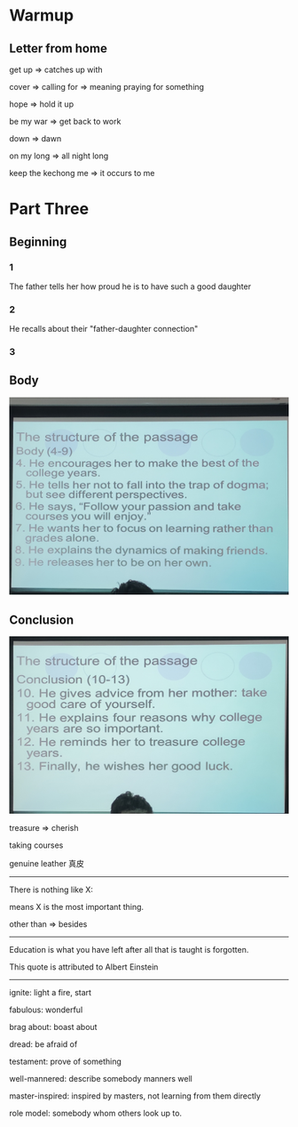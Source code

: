 # Warmup

## Letter from home

get up   =>  catches up with

cover  =>  calling for  =>  meaning praying for something 

hope  =>  hold it up

be my war  =>  get back to work

down  =>  dawn

on my long  =>  all night long

keep the kechong me  =>  it occurs to me

# Part Three

## Beginning

### 1

The father tells her how proud he is to have such a good daughter

### 2

He recalls about their "father-daughter connection"

### 3


## Body
 
![](./image/2020-10-12-14-20-27.png)

## Conclusion

![](./image/2020-10-12-14-26-24.png)

treasure => cherish

taking courses

genuine leather 真皮


---

There is nothing like X: 

means X is the most important thing.

other than =>  besides

---

Education is what you have left after all that is taught is forgotten.

This quote is attributed to Albert Einstein

---

ignite: light a fire, start

fabulous: wonderful

brag about: boast about

dread: be afraid of

testament: prove of something

well-mannered: describe somebody manners well

master-inspired: inspired by masters, not learning from them directly

role model: somebody whom others look up to.